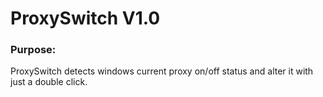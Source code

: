 # ProxySwitch V1.0
### Purpose:
ProxySwitch detects windows current proxy on/off status and alter it with just a double click.
